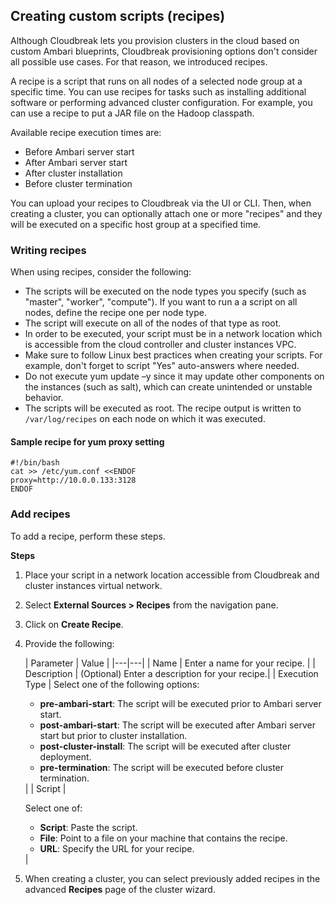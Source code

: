 ## Creating custom scripts (recipes)

Although Cloudbreak lets you provision clusters in the cloud based on custom Ambari blueprints, Cloudbreak provisioning options don't consider all possible use cases. For that reason, we introduced recipes. 

A recipe is a script that runs on all nodes of a selected node group at a specific time. You can use recipes for tasks such as installing additional software or performing advanced cluster configuration. For example, you can use a recipe to put a JAR file on the Hadoop classpath.

Available recipe execution times are:  

* Before Ambari server start    
* After Ambari server start    
* After cluster installation    
* Before cluster termination   

You can upload your recipes to Cloudbreak via the UI or CLI. Then, when creating a cluster, you can optionally attach one or more "recipes" and they will be executed on a specific host group at a specified time. 


### Writing recipes

When using recipes, consider the following:

* The scripts will be executed on the node types you specify (such as "master", "worker", "compute"). If you want to run a a script on all nodes, define the recipe one per node type.  
* The script will execute on all of the nodes of that type as root.  
* In order to be executed, your script must be in a network location which is accessible from the cloud controller and cluster instances VPC.  
* Make sure to follow Linux best practices when creating your scripts. For example, don't forget to script "Yes" auto-answers where needed.  
* Do not execute yum update –y since it may update other components on the instances (such as salt), which can create unintended or unstable behavior.   
* The scripts will be executed as root. The recipe output is written to `/var/log/recipes` on each node on which it was executed.
 

#### Sample recipe for yum proxy setting

```
#!/bin/bash
cat >> /etc/yum.conf <<ENDOF
proxy=http://10.0.0.133:3128
ENDOF
```


### Add recipes

To add a recipe, perform these steps.

**Steps**

1. Place your script in a network location accessible from Cloudbreak and cluster instances virtual network. 

2. Select **External Sources > Recipes** from the navigation pane. 

3. Click on **Create Recipe**. 

4. Provide the following:

    | Parameter | Value |
|---|---|
| Name | Enter a name for your recipe. |
| Description | (Optional) Enter a description for your recipe.|
| Execution Type | Select one of the following options: <ul><li>**pre-ambari-start**: The script will be executed prior to Ambari server start.</li><li>**post-ambari-start**: The script will be executed after Ambari server start but prior to cluster installation.</li><li>**post-cluster-install**: The script will be executed after cluster deployment.</li><li>**pre-termination**: The script will be executed before cluster termination.</li></ul>|
| Script | <p>Select one of: <ul><li>**Script**: Paste the script.</li><li> **File**: Point to a file on your machine that contains the recipe.</li><li> **URL**: Specify the URL for your recipe.</li></ul> |
    
5. When creating a cluster, you can select previously added recipes in the advanced **Recipes** page of the cluster wizard. 




